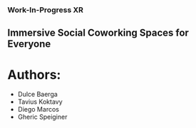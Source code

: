 ### Work-In-Progress XR
## Immersive Social Coworking Spaces for Everyone

# Authors:
- Dulce Baerga
- Tavius Koktavy
- Diego Marcos
- Gheric Speiginer
